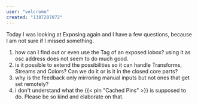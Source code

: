 ```yaml
---
user: "velcrome"
created: "1387207072"
---
```


Today I was looking at Exposing again and I have a few questions, because I am not sure if I missed something. 

1) how can I find out or even use the Tag of an exposed iobox? using it as osc address does not seem to do much good.
2) is it possible to extend the possibilities so it can handle Transforms, Streams and Colors? Can we do it or is it in the closed core parts?
3) why is the feedback only mirroring manual inputs but not ones that get set remotely?
4) i don't understand what the {{< pin "Cached Pins" >}} is supposed to do. Please be so kind and elaborate on that.

